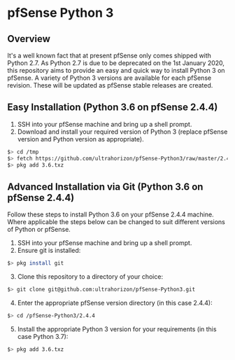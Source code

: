 # pfSense Python 3


## Overview

It's a well known fact that at present pfSense only comes shipped with Python 2.7. As Python 2.7 is due to be deprecated on the 1st January 2020, this repository aims to provide an easy and quick way to install Python 3 on pfSense. A variety of Python 3 versions are available for each pfSense revision. These will be updated as pfSense stable releases are created.

## Easy Installation (Python 3.6 on pfSense 2.4.4)

1. SSH into your pfSense machine and bring up a shell prompt.
2. Download and install your required version of Python 3 (replace pfSense version and Python version as appropriate).
```sh
$> cd /tmp
$> fetch https://github.com/ultrahorizon/pfSense-Python3/raw/master/2.4.4/3.6.txz
$> pkg add 3.6.txz
``` 

## Advanced Installation via Git (Python 3.6 on pfSense 2.4.4)

Follow these steps to install Python 3.6 on your pfSense 2.4.4 machine. Where applicable the steps below can be changed to suit different versions of Python or pfSense.

1. SSH into your pfSense machine and bring up a shell prompt.
2. Ensure git is installed:
```sh
$> pkg install git
``` 

3. Clone this repository to a directory of your choice:
```sh
$> git clone git@github.com:ultrahorizon/pfSense-Python3.git
``` 

4. Enter the appropriate pfSense version directory (in this case 2.4.4):
```sh
$> cd /pfSense-Python3/2.4.4
``` 

5. Install the appropriate Python 3 version for your requirements (in this case Python 3.7):
```sh
$> pkg add 3.6.txz
```